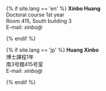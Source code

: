 {% if site.lang == 'en' %}
**Xinbo Huang**<br>
Doctoral course 1st year<br>
Room 415, South building 3<br>
E-mail: *xinbo@*<br>

{% endif %}

{% if site.lang == 'jp' %}
**Huang Xinbo**<br>
博士課程1年<br>
南3号館415号室<br>
E-mail: *xinbo@*<br>

{% endif %}
